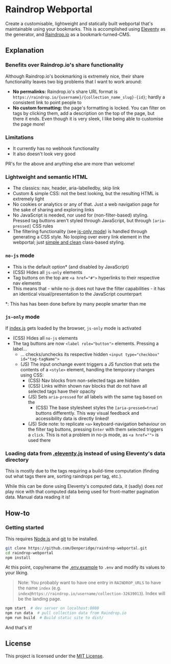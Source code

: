 # Raindrop Webportal
Create a customisable, lightweight and statically built webportal that's maintainable using your bookmarks. This is accomplished using [Eleventy](https://www.11ty.dev/) as the generator, and [Raindrop.io](https://raindrop.io/) as a bookmark-turned-CMS.

## Explanation
### Benefits over Raindrop.io's share functionality
Although Raindrop.io's bookmarking is extremely nice, their share functionality leaves two big problems that I want to work around:
- **No permalinks:** Raindrop.io's share URL format is `https://raindrop.io/{username}/{collection_name_slug}-{id}`; hardly a consistent link to point people to
- **No custom formatting:** the page's formatting is locked. You can filter on tags by clicking them, add a description on the top of the page, but there it ends. Even though it is very sleek, I like being able to customise the page more!

### Limitations
- It currently has no webhook functionality
- It also doesn't look very good

PR's for the above and anything else are more than welcome!

### Lightweight and semantic HTML
- The classics: nav, header, aria-labelledby, skip link
- Custom & simple CSS: not the best looking, but the resulting HTML is extremely light
- No cookies or analytics or any of that. Just a web navigation page for the sake of sharing and exploring links
- No JavaScript is needed, nor used for (non-filter-based) styling. Pressed tag buttons aren't styled through JavaScript, but through `[aria-pressed]` CSS rules
- The filtering functionality (see [js-only mode](#js-only-mode)) is handled through generating a CSS style. No looping over every link element in the webportal; just [simple and clean](https://www.youtube.com/watch?v=B1nDzB1P8GM) class-based styling.

### `no-js` mode
- This is the default option* (and disabled by JavaScript)
- (CSS) Hides all `js-only` elements
- Tag buttons on the top are `<a href="#">` hyperlinks to their respective nav elements
- This means that - while no-js does not have the filter capabilities - it has an identical visual/presentation to the JavaScript counterpart

\*: This has has been done before by many people smarter than me 

### `js-only` mode
If [index.js](src/_assets/index.js) gets loaded by the browser, `js-only` mode is activated
- (CSS) Hides all `no-js` elements
- The tag buttons are now `<label role="button">` elements. Pressing a label...
    - ... checks/unchecks its respective hidden `<input type="checkbox" id="tag-tagName">`
    - (JS) The input onchange event triggers a JS function that sets the contents of a `<style>` element, handling the temporary changes using CSS:
        - (CSS) Nav blocks from non-selected tags are hidden
        - (CSS) Links within shown nav blocks that do not have all selected tags have their opacity
        - (JS) Sets `aria-pressed` for all labels with the same tag based on the
            - (CSS) The base stylesheet styles the `[aria-pressed=true]` buttons differently. This way visual feedback and accessibility data is directly linked!
        - (JS) Side note: to replicate `<a>` keyboard-navigation behaviour on the filter tag buttons, pressing `Enter` with them selected triggers a `click`. This is not a problem in no-js mode, as `<a href="">` is used there


### Loading data from [.eleventy.js](.eleventy.js) instead of using Eleventy's data directory
This is mostly due to the tags requiring a build-time computation (finding out what tags there are, sorting raindrops per tag, etc.).

While this can be done using Eleventy's computed data, it (sadly) does *not* play nice with that computed data being used for front-matter pagination data. Manual data reading it is! 

## How-to
### Getting started
This requires [Node.js](https://nodejs.org/) and [git](https://git-scm.com/) to be installed.
```bash
git clone https://github.com/Denperidge/raindrop-webportal.git
cd raindrop-webportal
npm install
```
At this point, copy/rename the [.env.example](.env.example) to `.env` and modify its values to your liking.
> Note: You probably want to have one entry in `RAINDROP_URLS` to have the name `index` (e.g. `index@https://raindrop.io/username/collection-32639013`). Index will be the landing page.
```bash
npm start  # dev server on localhost:8080
npm run data  # pull collection data from Raindrop.io
npm run build  # Build static site to dist/
```
And that's it!

## License
This project is licensed under the [MIT License](LICENSE).